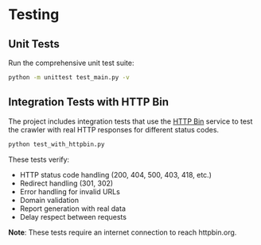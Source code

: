 # Testing

## Unit Tests

Run the comprehensive unit test suite:

```bash
python -m unittest test_main.py -v
```

## Integration Tests with HTTP Bin

The project includes integration tests that use the [HTTP Bin](https://httpbin.org/) service to test the crawler with real HTTP responses for different status codes.

```bash
python test_with_httpbin.py
```

These tests verify:

- HTTP status code handling (200, 404, 500, 403, 418, etc.)
- Redirect handling (301, 302)
- Error handling for invalid URLs
- Domain validation
- Report generation with real data
- Delay respect between requests

**Note**: These tests require an internet connection to reach httpbin.org.
